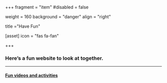 +++
fragment = "item"
#disabled = false

weight = 160
background = "danger"
align = "right"

title ="Have Fun"

[asset]
  icon = "fas fa-fan"


+++

### Here’s a fun website to look at together.
  
*****
  
#### [Fun videos and activities](http://www.gonoodle.com)  